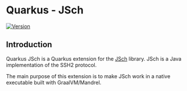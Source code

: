 # Quarkus - JSch

[![Version](https://img.shields.io/maven-central/v/io.quarkiverse.jsch/quarkus-jsch?logo=apache-maven&style=for-the-badge)](https://search.maven.org/artifact/io.quarkiverse.jsch/quarkus-jsch)

## Introduction

Quarkus JSch is a Quarkus extension for the [JSch](http://www.jcraft.com/jsch/) library.
JSch is a Java implementation of the SSH2 protocol.

The main purpose of this extension is to make JSch work in a native executable built with GraalVM/Mandrel.

